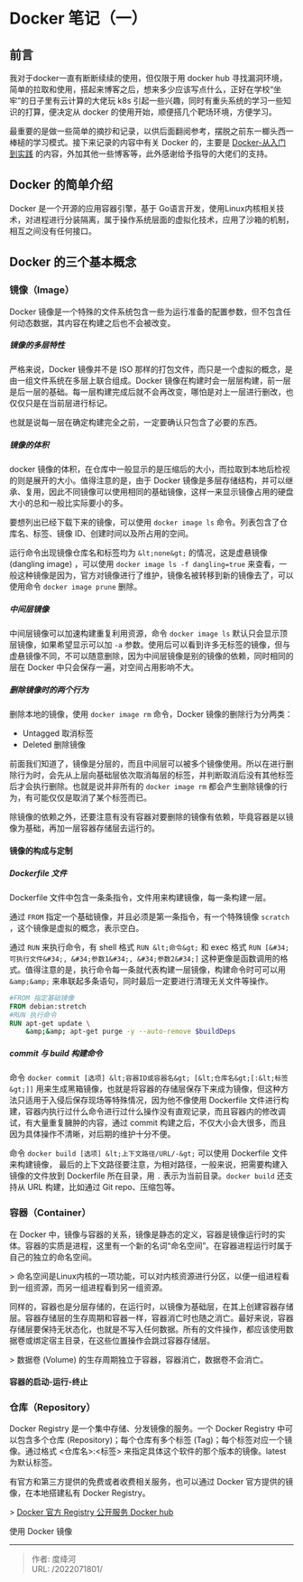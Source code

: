 # Docker 笔记（一）




## 前言

我对于docker一直有断断续续的使用，但仅限于用 docker hub 寻找漏洞环境，简单的拉取和使用，搭起来博客之后，想来多少应该写点什么，正好在学校“坐牢”的日子里有云计算的大佬玩 k8s 引起一些兴趣，同时有重头系统的学习一些知识的打算，便决定从 docker 的使用开始，顺便搭几个靶场环境，方便学习。

最重要的是做一些简单的摘抄和记录，以供后面翻阅参考，摆脱之前东一榔头西一棒槌的学习模式。接下来记录的内容中有关 Docker 的，主要是 [Docker-从入门到实践](https://yeasy.gitbook.io/docker_practice) 的内容，外加其他一些博客等，此外感谢给予指导的大佬们的支持。

## Docker 的简单介绍

Docker 是一个开源的应用容器引擎，基于 Go语言开发，使用Linux内核相关技术，对进程进行分装隔离，属于操作系统层面的虚拟化技术，应用了沙箱的机制，相互之间没有任何接口。

## Docker 的三个基本概念

### 镜像（Image）

Docker 镜像是一个特殊的文件系统包含一些为运行准备的配置参数，但不包含任何动态数据，其内容在构建之后也不会被改变。

##### 镜像的多层特性

严格来说，Docker 镜像并不是 ISO 那样的打包文件，而只是一个虚拟的概念，是由一组文件系统在多层上联合组成。Docker 镜像在构建时会一层层构建，前一层是后一层的基础。每一层构建完成后就不会再改变，哪怕是对上一层进行删改，也仅仅只是在当前层进行标记。

也就是说每一层在确定构建完全之前，一定要确认只包含了必要的东西。

##### 镜像的体积

docker 镜像的体积，在仓库中一般显示的是压缩后的大小，而拉取到本地后检视的则是展开的大小。值得注意的是，由于 Docker 镜像是多层存储结构，并可以继承、复用，因此不同镜像可以使用相同的基础镜像，这样一来显示镜像占用的硬盘大小的总和一般比实际要小的多。

要想列出已经下载下来的镜像，可以使用 `docker image ls` 命令。列表包含了仓库名、标签、镜像 ID、创建时间以及所占用的空间。

运行命令出现镜像仓库名和标签均为 `&lt;none&gt;` 的情况，这是虚悬镜像 (dangling image) ，可以使用 `docker image ls -f dangling=true` 来查看，一般这种镜像是因为，官方对镜像进行了维护，镜像名被转移到新的镜像去了，可以使用命令 `docker image prune` 删除。

##### 中间层镜像

中间层镜像可以加速构建重复利用资源，命令 `docker image ls` 默认只会显示顶层镜像，如果希望显示可以加 `-a` 参数。使用后可以看到许多无标签的镜像，但与虚悬镜像不同，不可以随意删除，因为中间层镜像是别的镜像的依赖，同时相同的层在 Docker 中只会保存一遍，对空间占用影响不大。

#####  删除镜像时的两个行为

删除本地的镜像，使用 `docker image rm` 命令，Docker 镜像的删除行为分两类：

* Untagged 取消标签
* Deleted 删除镜像

前面我们知道了，镜像是分层的，而且中间层可以被多个镜像使用。所以在进行删除行为时，会先从上层向基础层依次取消每层的标签，并判断取消后没有其他标签后才会执行删除。也就是说并非所有的 `docker image rm` 都会产生删除镜像的行为，有可能仅仅是取消了某个标签而已。

除镜像的依赖之外，还要注意有没有容器对要删除的镜像有依赖，毕竟容器是以镜像为基础，再加一层容器存储层去运行的。

#### 镜像的构成与定制

##### Dockerfile 文件

Dockerfile 文件中包含一条条指令，文件用来构建镜像，每一条构建一层。

通过 `FROM` 指定一个基础镜像，并且必须是第一条指令，有一个特殊镜像 `scratch` ，这个镜像是虚拟的概念，表示空白。

通过 `RUN` 来执行命令，有 shell 格式 `RUN &lt;命令&gt;` 和 exec 格式 `RUN [&#34;可执行文件&#34;, &#34;参数1&#34;, &#34;参数2&#34;]` 这种更像是函数调用的格式。值得注意的是，执行命令每一条就代表构建一层镜像，构建命令时可可以用 `&amp;&amp;` 来串联起多条语句，同时最后一定要进行清理无关文件等操作。

```dockerfile
#FROM 指定基础镜像
FROM debian:stretch
#RUN 执行命令
RUN apt-get update \
    &amp;&amp; apt-get purge -y --auto-remove $buildDeps
```

##### commit 与 build 构建命令

命令 `docker commit [选项] &lt;容器ID或容器名&gt; [&lt;仓库名&gt;[:&lt;标签&gt;]]` 用来生成黑箱镜像，也就是将容器的存储层保存下来成为镜像，但这种方法只适用于入侵后保存现场等特殊情况，因为他不像使用 Dockerfile 文件进行构建，容器内执行过什么命令进行过什么操作没有直观记录，而且容器内的修改调试，有大量重复臃肿的内容，通过 commit 构建之后，不仅大小会大很多，而且因为具体操作不清晰，对后期的维护十分不便。

命令 `docker build [选项] &lt;上下文路径/URL/-&gt;` 可以使用 Dockerfile 文件来构建镜像， 最后的上下文路径要注意，为相对路径，一般来说，把需要构建入镜像的文件放到 Dockerfile 所在目录，用 `.` 表示为当前目录。`docker build` 还支持从 URL 构建，比如通过 Git repo、压缩包等。

### 容器（Container）

在 Docker 中，镜像与容器的关系，镜像是静态的定义，容器是镜像运行时的实体。容器的实质是进程，这里有一个新的名词“命名空间”。在容器进程运行时属于自己的独立的命名空间。

&gt; 命名空间是Linux内核的一项功能，可以对内核资源进行分区，以便一组进程看到一组资源，而另一组进程看到另一组资源。 

同样的，容器也是分层存储的，在运行时，以镜像为基础层，在其上创建容器存储层。容器存储层的生存周期和容器一样，容器消亡时也随之消亡。最好来说，容器存储层要保持无状态化，也就是不写入任何数据。所有的文件操作，都应该使用数据卷或绑定宿主目录，在这些位置操作会跳过容器存储层。

&gt; 数据卷 (Volume) 的生存周期独立于容器，容器消亡，数据卷不会消亡。

#### 容器的启动-运行-终止

### 仓库（Repository）

Docker Registry 是一个集中存储、分发镜像的服务。一个 Docker Registry 中可以包含多个仓库 (Repository)；每个仓库有多个标签 (Tag)；每个标签对应一个镜像。通过格式 &lt;仓库名&gt;:&lt;标签&gt; 来指定具体这个软件的那个版本的镜像。latest 为默认标签。

有官方和第三方提供的免费或者收费相关服务，也可以通过 Docker 官方提供的镜像，在本地搭建私有 Docker Registry。

&gt; [Docker 官方 Registry 公开服务 Docker hub](https://hub.docker.com/)

使用 Docker 镜像



---

> 作者: 度绛河  
> URL: /2022071801/  

